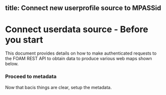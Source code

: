 title: Connect new userprofile source to MPASSid
---

# Connect userdata source - Before you start

This document provides details on how to make authenticated requests to the FOAM REST API to obtain data to produce various web maps shown below.



### Proceed to metadata

Now that bacis things are clear, setup the metadata. 
